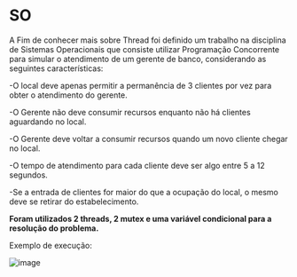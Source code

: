 # SO


A Fim de conhecer mais  sobre Thread foi definido um trabalho na disciplina de Sistemas Operacionais que consiste utilizar Programação Concorrente para simular o atendimento de um gerente de banco, considerando as seguintes características:

-O local deve apenas permitir a permanência de 3 clientes por vez para obter o atendimento do gerente.

-O Gerente não deve consumir recursos enquanto não há clientes aguardando no local.

-O Gerente deve voltar a consumir recursos quando um novo cliente chegar no local.

-O tempo de atendimento para cada cliente deve ser algo entre 5 a 12 segundos.

-Se a entrada de clientes for maior do que a ocupação do local, o mesmo deve se retirar do estabelecimento.


















**Foram utilizados 2 threads, 2 mutex e uma variável condicional para a resolução do problema.**



Exemplo de execução:

![image](https://user-images.githubusercontent.com/20791940/140244950-ba8fdc00-1211-4330-9e90-1456884ceee7.png)
